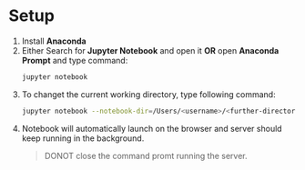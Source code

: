 # Setup
1. Install __Anaconda__
1. Either Search for __Jupyter Notebook__ and open it __OR__ open __Anaconda Prompt__ and type command:
    ```bash
    jupyter notebook
    ```
1. To changet the current working directory, type following command:
    ```bash
    jupyter notebook --notebook-dir=/Users/<username>/<further-directory>
    ```
1. Notebook will automatically launch on the browser and server should keep running in the background. 
    > DONOT close the command promt running the server.
    